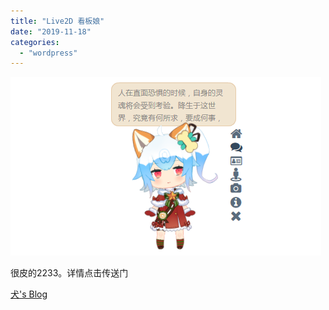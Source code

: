 ```yaml
---
title: "Live2D 看板娘"
date: "2019-11-18"
categories: 
  - "wordpress"
---
```


![](images/l2d33.png)

很皮的2233。详情点击传送门

[犬's Blog](https://moedog.org/946.html)
